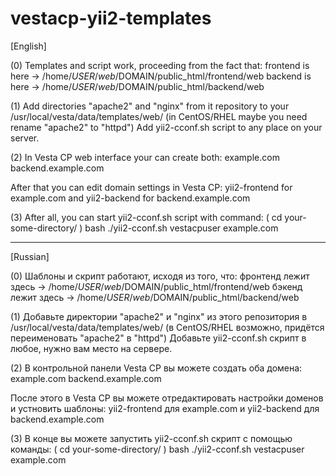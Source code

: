 # vestacp-yii2-templates

[English]

(0)
Templates and script work, proceeding from the fact that:
frontend is here -> /home/$USER/web/$DOMAIN/public_html/frontend/web
backend is here -> /home/$USER/web/$DOMAIN/public_html/backend/web

(1)
Add directories "apache2" and "nginx" from it repository to your /usr/local/vesta/data/templates/web/
(in CentOS/RHEL maybe you need rename "apache2" to "httpd")
Add yii2-cconf.sh script to any place on your server.

(2)
In Vesta CP web interface your can create both:
example.com
backend.example.com

After that you can edit domain settings in Vesta CP:
yii2-frontend for example.com and yii2-backend for backend.example.com


(3)
After all, you can start yii2-cconf.sh script with command:
( cd your-some-directory/ )
bash ./yii2-cconf.sh vestacpuser example.com

---------------------------------------------------------------

[Russian]

(0)
Шаблоны и скрипт работают, исходя из того, что:
фронтенд лежит здесь -> /home/$USER/web/$DOMAIN/public_html/frontend/web
бэкенд лежит здесь -> /home/$USER/web/$DOMAIN/public_html/backend/web

(1)
Добавьте директории "apache2" и "nginx" из этого репозитория в /usr/local/vesta/data/templates/web/
(в CentOS/RHEL возможно, придётся переименовать "apache2" в "httpd")
Добавьте yii2-cconf.sh скрипт в любое, нужно вам место на сервере.

(2)
В контрольной панели Vesta CP вы можете создать оба домена:
example.com
backend.example.com

После этого в Vesta CP вы можете отредактировать настройки доменов и устновить шаблоны:
yii2-frontend для example.com и yii2-backend для backend.example.com


(3)
В конце вы можете запустить yii2-cconf.sh скрипт с помощью команды:
( cd your-some-directory/ )
bash ./yii2-cconf.sh vestacpuser example.com
